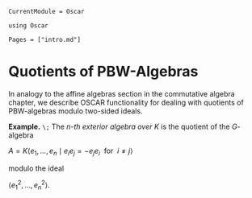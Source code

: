 ```@meta
CurrentModule = Oscar
```

```@setup oscar
using Oscar
```

```@contents
Pages = ["intro.md"]
```

# Quotients of PBW-Algebras

In analogy to the affine algebras section in the commutative algebra chapter, we describe OSCAR
functionality for dealing with quotients of PBW-algebras modulo two-sided ideals.

**Example.** ``\;`` The *$n$-th exterior algebra over $K$* is the quotient of the $G$-algebra

$A=K \langle e_1,\dots, e_n \mid e_ie_j = - e_je_i \ \text { for }\ i\neq j\rangle$

modulo the ideal

$\langle e_1^2,\dots, e_n^2\rangle.$


